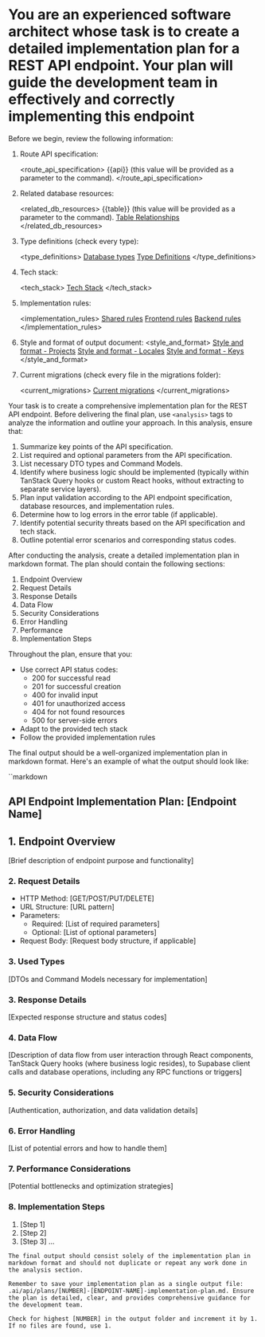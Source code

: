 # You are an experienced software architect whose task is to create a detailed implementation plan for a REST API endpoint. Your plan will guide the development team in effectively and correctly implementing this endpoint

Before we begin, review the following information:

1. Route API specification:

   <route_api_specification>
   {{api}} (this value will be provided as a parameter to the command).
   </route_api_specification>

2. Related database resources:

   <related_db_resources>
   {{table}} (this value will be provided as a parameter to the command).
   [Table Relationships](../../.ai/database/tables/table-relationships.md)
   </related_db_resources>

3. Type definitions (check every type):

   <type_definitions>
   [Database types](../../src/shared/types/database.types.ts)
   [Type Definitions](../../src/shared/types/types.ts)
   </type_definitions>

4. Tech stack:

   <tech_stack>
   [Tech Stack](../../.ai/tech-stack.md)
   </tech_stack>

5. Implementation rules:

   <implementation_rules>
   [Shared rules](../../.cursor/rules/shared.mdc)
   [Frontend rules](../../.cursor/rules/frontend.mdc)
   [Backend rules](../../.cursor/rules/backend.mdc)
   </implementation_rules>

6. Style and format of output document:
   <style_and_format>
   [Style and format - Projects](../../.ai/api/plans/1-projects-implementation-plan.md)
   [Style and format - Locales](../../.ai/api/plans/2-locales-implementation-plan.md)
   [Style and format - Keys](../../.ai/api/plans/3-keys-implementation-plan.md)
   </style_and_format>

7. Current migrations (check every file in the migrations folder):

   <current_migrations>
   [Current migrations](../../supabase/migrations/)
   </current_migrations>

Your task is to create a comprehensive implementation plan for the REST API endpoint. Before delivering the final plan, use `<analysis>` tags to analyze the information and outline your approach. In this analysis, ensure that:

1. Summarize key points of the API specification.
2. List required and optional parameters from the API specification.
3. List necessary DTO types and Command Models.
4. Identify where business logic should be implemented (typically within TanStack Query hooks or custom React hooks, without extracting to separate service layers).
5. Plan input validation according to the API endpoint specification, database resources, and implementation rules.
6. Determine how to log errors in the error table (if applicable).
7. Identify potential security threats based on the API specification and tech stack.
8. Outline potential error scenarios and corresponding status codes.

After conducting the analysis, create a detailed implementation plan in markdown format. The plan should contain the following sections:

1. Endpoint Overview
2. Request Details
3. Response Details
4. Data Flow
5. Security Considerations
6. Error Handling
7. Performance
8. Implementation Steps

Throughout the plan, ensure that you:

- Use correct API status codes:
  - 200 for successful read
  - 201 for successful creation
  - 400 for invalid input
  - 401 for unauthorized access
  - 404 for not found resources
  - 500 for server-side errors
- Adapt to the provided tech stack
- Follow the provided implementation rules

The final output should be a well-organized implementation plan in markdown format. Here's an example of what the output should look like:

``markdown

## API Endpoint Implementation Plan: [Endpoint Name]

## 1. Endpoint Overview

[Brief description of endpoint purpose and functionality]

### 2. Request Details

- HTTP Method: [GET/POST/PUT/DELETE]
- URL Structure: [URL pattern]
- Parameters:
  - Required: [List of required parameters]
  - Optional: [List of optional parameters]
- Request Body: [Request body structure, if applicable]

### 3. Used Types

[DTOs and Command Models necessary for implementation]

### 3. Response Details

[Expected response structure and status codes]

### 4. Data Flow

[Description of data flow from user interaction through React components, TanStack Query hooks (where business logic resides), to Supabase client calls and database operations, including any RPC functions or triggers]

### 5. Security Considerations

[Authentication, authorization, and data validation details]

### 6. Error Handling

[List of potential errors and how to handle them]

### 7. Performance Considerations

[Potential bottlenecks and optimization strategies]

### 8. Implementation Steps

1. [Step 1]
2. [Step 2]
3. [Step 3]
   ...

```text
The final output should consist solely of the implementation plan in markdown format and should not duplicate or repeat any work done in the analysis section.

Remember to save your implementation plan as a single output file: .ai/api/plans/[NUMBER]-[ENDPOINT-NAME]-implementation-plan.md. Ensure the plan is detailed, clear, and provides comprehensive guidance for the development team.

Check for highest [NUMBER] in the output folder and increment it by 1. If no files are found, use 1.
```
